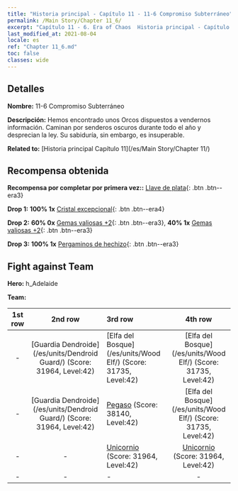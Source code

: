 ```yaml
---
title: "Historia principal - Capítulo 11 - 11-6 Compromiso Subterráneo"
permalink: /Main Story/Chapter 11_6/
excerpt: "Capítulo 11 - 6. Era of Chaos  Historia principal - Capítulo 11_6. 11-6 Compromiso Subterráneo"
last_modified_at: 2021-08-04
locale: es
ref: "Chapter 11_6.md"
toc: false
classes: wide
---
```


## Detalles

 **Nombre:** 11-6 Compromiso Subterráneo

 **Descripción:** Hemos encontrado unos Orcos dispuestos a vendernos información. Caminan por senderos oscuros durante todo el año y desprecian la ley. Su sabiduría, sin embargo, es insuperable.

 **Related to:** [Historia principal Capítulo 11](/es/Main Story/Chapter 11/)

## Recompensa obtenida

 **Recompensa por completar por primera vez::** [Llave de plata](/ItemsES/con_693/){: .btn .btn--era3}

 **Drop 1:** **100% 1x** [Cristal excepcional](/ItemsES/mat_38/){: .btn .btn--era4}

 **Drop 2:** **60% 0x** [Gemas valiosas +2](/ItemsES/mat_30/){: .btn .btn--era3}, **40% 1x** [Gemas valiosas +2](/ItemsES/mat_30/){: .btn .btn--era3}

 **Drop 3:** **100% 1x** [Pergaminos de hechizo](/ItemsES/con_694/){: .btn .btn--era3}


## Fight against Team
 **Hero:** h_Adelaide

 **Team:**


  | 1st row | 2nd row | 3rd row | 4th row |
  |:----:|:----:|:----|:----:|
  | - | [Guardia Dendroide](/es/units/Dendroid Guard/) (Score: 31964, Level:42)  | [Elfa del Bosque](/es/units/Wood Elf/) (Score: 31735, Level:42)  | [Elfa del Bosque](/es/units/Wood Elf/) (Score: 31735, Level:42)  |
  | - | [Guardia Dendroide](/es/units/Dendroid Guard/) (Score: 31964, Level:42)  | [Pegaso](/es/units/Pegasus/) (Score: 38140, Level:42)  | [Elfa del Bosque](/es/units/Wood Elf/) (Score: 31735, Level:42)  |
  | - | - | [Unicornio](/es/units/Unicorn/) (Score: 31964, Level:42)  | [Unicornio](/es/units/Unicorn/) (Score: 31964, Level:42)  |
  | - | - | - | - |



